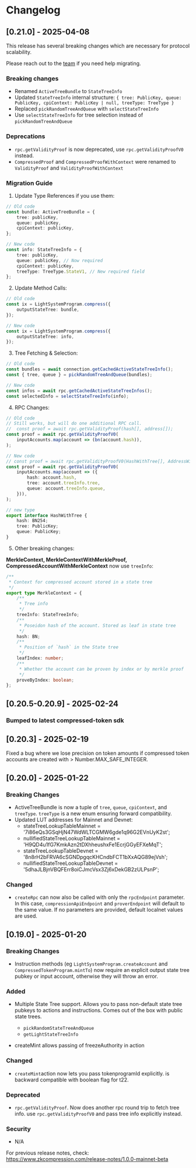 # Changelog

## [0.21.0] - 2025-04-08

This release has several breaking changes which are necessary for protocol
scalability.

Please reach out to the [team](https://t.me/swen_light) if you need help
migrating.

### Breaking changes

-   Renamed `ActiveTreeBundle` to `StateTreeInfo`
-   Updated `StateTreeInfo` internal structure: `{ tree: PublicKey, queue: PublicKey, cpiContext: PublicKey | null, treeType: TreeType }`
-   Replaced `pickRandomTreeAndQueue` with `selectStateTreeInfo`
-   Use `selectStateTreeInfo` for tree selection instead of `pickRandomTreeAndQueue`

### Deprecations

-   `rpc.getValidityProof` is now deprecated, use `rpc.getValidityProofV0` instead.
-   `CompressedProof` and `CompressedProofWithContext` were renamed to `ValidityProof` and `ValidityProofWithContext`

### Migration Guide

1. Update Type References if you use them:

```typescript
// Old code
const bundle: ActiveTreeBundle = {
    tree: publicKey,
    queue: publicKey,
    cpiContext: publicKey,
};

// New code
const info: StateTreeInfo = {
    tree: publicKey,
    queue: publicKey, // Now required
    cpiContext: publicKey,
    treeType: TreeType.StateV1, // New required field
};
```

2. Update Method Calls:

```typescript
// Old code
const ix = LightSystemProgram.compress({
    outputStateTree: bundle,
});

// New code
const ix = LightSystemProgram.compress({
    outputStateTree: info,
});
```

3. Tree Fetching & Selection:

```typescript
// Old code
const bundles = await connection.getCachedActiveStateTreeInfo();
const { tree, queue } = pickRandomTreeAndQueue(bundles);

// New code
const infos = await rpc.getCachedActiveStateTreeInfos();
const selectedInfo = selectStateTreeInfo(info);
```

4. RPC Changes:

```typescript
// Old code
// Still works, but will do one additional RPC call.
//  const proof = await rpc.getValidityProof(hash[], address[]);
const proof = await rpc.getValidityProofV0(
    inputAccounts.map(account => (bn(account.hash)),
);

// New code
// const proof = await rpc.getValidityProofV0(HashWithTree[], AddressWithTree[]);
const proof = await rpc.getValidityProofV0(
    inputAccounts.map(account => ({
        hash: account.hash,
        tree: account.treeInfo.tree,
        queue: account.treeInfo.queue,
    })),
);
```

```typescript
// new type
export interface HashWithTree {
    hash: BN254;
    tree: PublicKey;
    queue: PublicKey;
}
```

5. Other breaking changes:

**MerkleContext, MerkleContextWithMerkleProof, CompressedAccountWithMerkleContext** now use `treeInfo`:

```typescript
/**
 * Context for compressed account stored in a state tree
 */
export type MerkleContext = {
    /**
     * Tree info
     */
    treeInfo: StateTreeInfo;
    /**
     * Poseidon hash of the account. Stored as leaf in state tree
     */
    hash: BN;
    /**
     * Position of `hash` in the State tree
     */
    leafIndex: number;
    /**
     * Whether the account can be proven by index or by merkle proof
     */
    proveByIndex: boolean;
};
```

## [0.20.5-0.20.9] - 2025-02-24

### Bumped to latest compressed-token sdk

## [0.20.3] - 2025-02-19

Fixed a bug where we lose precision on token amounts if compressed token accounts are created with > Number.MAX_SAFE_INTEGER.

## [0.20.0] - 2025-01-22

### Breaking Changes

-   ActiveTreeBundle is now a tuple of `tree`, `queue`, `cpiContext`, and `treeType`. `treeType` is a new enum ensuring forward compatibility.
-   Updated LUT addresses for Mainnet and Devnet:
    -   stateTreeLookupTableMainnet = '7i86eQs3GSqHjN47WdWLTCGMW6gde1q96G2EVnUyK2st';
    -   nullifiedStateTreeLookupTableMainnet = 'H9QD4u1fG7KmkAzn2tDXhheushxFe1EcrjGGyEFXeMqT';
    -   stateTreeLookupTableDevnet = '8n8rH2bFRVA6cSGNDpgqcKHCndbFCT1bXxAQG89ejVsh';
    -   nullifiedStateTreeLookupTableDevnet = '5dhaJLBjnVBQFErr8oiCJmcVsx3Zj6xDekGB2zULPsnP';

### Changed

-   `createRpc` can now also be called with only the `rpcEndpoint` parameter. In
    this case, `compressionApiEndpoint` and `proverEndpoint` will default to the
    same value. If no parameters are provided, default localnet values are used.

## [0.19.0] - 2025-01-20

### Breaking Changes

-   Instruction methods (eg `LightSystemProgram.createAccount` and `CompressedTokenProgram.mintTo`) now require an explicit output state tree pubkey or input account, otherwise they will throw an error.

### Added

-   Multiple State Tree support. Allows you to pass non-default state tree pubkeys to actions and instructions. Comes out of the box with public state trees.

    -   `pickRandomStateTreeAndQueue`
    -   `getLightStateTreeInfo`

-   createMint allows passing of freezeAuthority in action

### Changed

-   `createMint`action now lets you pass tokenprogramId explicitly. is backward compatible with boolean flag for t22.

### Deprecated

-   `rpc.getValidityProof`. Now does another rpc round trip to fetch tree info. use `rpc.getValidityProofV0` and pass tree info explicitly instead.

### Security

-   N/A

For previous release notes, check: https://www.zkcompression.com/release-notes/1.0.0-mainnet-beta
